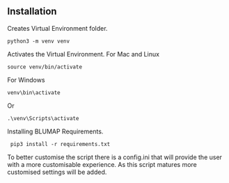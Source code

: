 ## Installation
Creates Virtual Environment folder.
```
python3 -m venv venv
```
Activates the Virtual Environment.
For Mac and Linux
```
source venv/bin/activate
```
For Windows
```
venv\bin\activate
```
Or
```
.\venv\Scripts\activate
```
Installing BLUMAP Requirements.
```
 pip3 install -r requirements.txt
```
To better customise the script there is a config.ini that will provide the user with a more customisable experience.
As this script matures more customised settings will be added. 